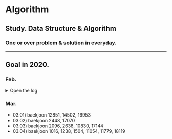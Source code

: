 # Algorithm
## Study. Data Structure &amp; Algorithm

### One or over problem & solution in everyday.

------

## Goal in 2020.

### Feb.
<details>
<summary>Open the log</summary>
<div markdown="1">
  
- 02.09) baekjoon 2156 
- 02.10) baekjoon 1912
- 02.11) baekjoon 10250(Incomplete)
- 02.12) baekjoon 10250, 1085, 11050, 2798
- 02.13) baekjoon 1018
- 02.14) baekjoon 1181
- 02.15) baekjoon 2609, 11650
- 02.16) departure(from South Korea, to Hungary)
- 02.17) baekjoon 10814
- 02.18) baekjoon 1259, 1920, 1978, 2164, 9012, 10816, 10828, 10845, 10866, 15829, 17626, 18111
- 02.19) baekjoon 1620, 1764, 2630, 11399, 11724, 11726
- 02.20) baekjoon 2606
- 02.21) baekjoon 1012, 1931, 11279
- 02.22) baekjoon 1260, 1697, 1918, 1927, 7569, 7576, 7662
- 02.23) baekjoon 1149, 1629, 1932, 2407, 11053, 11723, 11725, 15654
- 02.24) baekjoon 1991, 2167, 9663, 11004
- 02.25) baekjoon 1753, 1865, 1967, 2206, 9251, 11404, 12865
- 02.26) baekjoon 1167, 1786, 2263, 14938
- 02.27) baekjoon 9465, 15652, 15657, 15663, 15666
- 02.28) baekjoon 5639, 9205
- 02.29) baekjoon 1043, 1916

</div>
</details>

### Mar.
- 03.01) baekjoon 12851, 14502, 16953
- 03.02) baekjoon 2448, 17070
- 03.03) baekjoon 2096, 2638, 10830, 17144
- 03.04) baekjoon 1016, 1238, 1504, 11054, 11779, 18119
